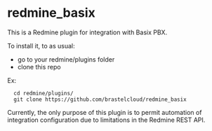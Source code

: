 # redmine_basix

This is a Redmine plugin for integration with Basix PBX.

To install it, to as usual:
  - go to your redmine/plugins folder
  - clone this repo
  
Ex:
```
  cd redmine/plugins/
  git clone https://github.com/brastelcloud/redmine_basix
```

Currently, the only purpose of this plugin is to permit automation of integration configuration due to limitations in the Redmine REST API.
